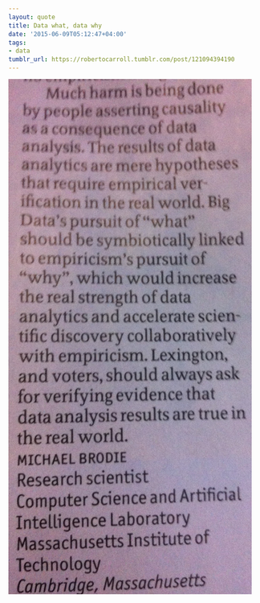 ```yaml
---
layout: quote
title: Data what, data why
date: '2015-06-09T05:12:47+04:00'
tags:
- data
tumblr_url: https://robertocarroll.tumblr.com/post/121094394190
---
```

<img src="/images/quotes/tumblr_npo6xcH2F31u0ytjpo1_1280.jpg"/>
